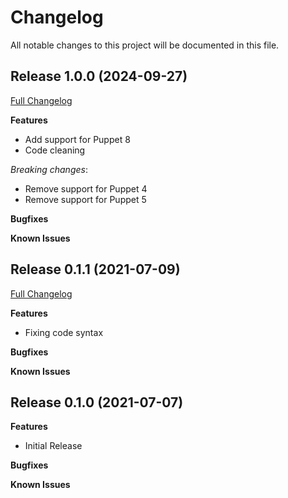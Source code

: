 # Changelog

All notable changes to this project will be documented in this file.

## Release 1.0.0 (2024-09-27)

[Full Changelog](https://github.com/webalexeu/puppet-windows_port_forwarding/compare/v0.1.1...v1.0.0)

**Features**

- Add support for Puppet 8
- Code cleaning

*Breaking changes*:
 - Remove support for Puppet 4
 - Remove support for Puppet 5

**Bugfixes**

**Known Issues**

## Release 0.1.1 (2021-07-09)

[Full Changelog](https://github.com/webalexeu/puppet-windows_port_forwarding/compare/v0.1.0...v0.1.1)

**Features**

- Fixing code syntax

**Bugfixes**

**Known Issues**

## Release 0.1.0 (2021-07-07)

**Features**

- Initial Release

**Bugfixes**

**Known Issues**
